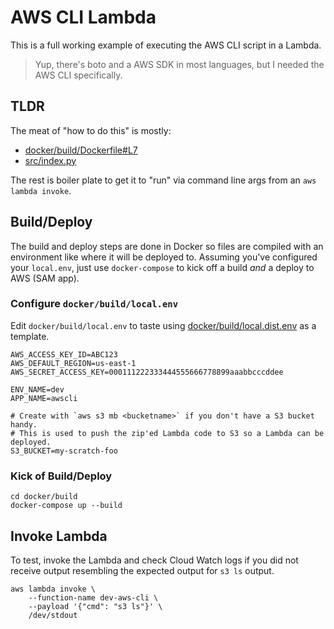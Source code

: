 # AWS CLI Lambda

This is a full working example of executing the AWS CLI script in a Lambda.

> Yup, there's boto and a AWS SDK in most languages, but I needed the AWS CLI specifically.

## TLDR

The meat of "how to do this" is mostly:

* [docker/build/Dockerfile#L7](docker/build/Dockerfile#L7)
* [src/index.py](src/index.py)

The rest is boiler plate to get it to "run" via command line args from an `aws lambda invoke`.

## Build/Deploy

The build and deploy steps are done in Docker so files are compiled with an environment like where
it will be deployed to. Assuming you've configured your `local.env`, just use `docker-compose` to
kick off a build _and_ a deploy to AWS (SAM app).

### Configure `docker/build/local.env`

Edit `docker/build/local.env` to taste using
[docker/build/local.dist.env](docker/build/local.dist.env) as a template.

```
AWS_ACCESS_KEY_ID=ABC123
AWS_DEFAULT_REGION=us-east-1
AWS_SECRET_ACCESS_KEY=000111222333444555666778899aaabbcccddee

ENV_NAME=dev
APP_NAME=awscli

# Create with `aws s3 mb <bucketname>` if you don't have a S3 bucket handy.
# This is used to push the zip'ed Lambda code to S3 so a Lambda can be deployed.
S3_BUCKET=my-scratch-foo
```

### Kick of Build/Deploy

```shell
cd docker/build
docker-compose up --build
```

## Invoke Lambda

To test, invoke the Lambda and check Cloud Watch logs if you did not receive output resembling
the expected output for `s3 ls` output.

```shell
aws lambda invoke \
    --function-name dev-aws-cli \
    --payload '{"cmd": "s3 ls"}' \
    /dev/stdout
```